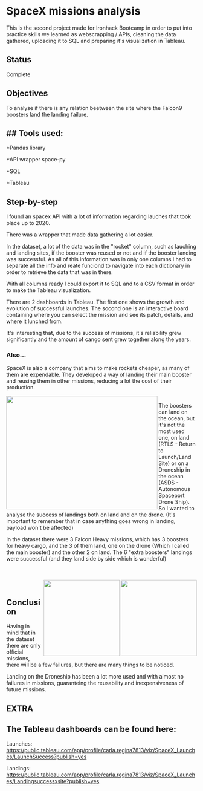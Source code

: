 # SpaceX missions analysis

This is the second project made for Ironhack Bootcamp in order to put into practice skills we learned as webscrapping / APIs, cleaning the data gathered, uploading it to SQL and preparing it's visualization in Tableau.
## Status

Complete

## Objectives

To analyse if there is any relation beetween the site where the Falcon9 boosters land the landing failure.

## ## Tools used:
 *Pandas library
 
 *API wrapper space-py
 
 *SQL
 
 *Tableau

## Step-by-step
I found an spacex API with a lot of information regarding lauches that took place up to 2020. 

There was a wrapper that made data gathering a lot easier. 

In the dataset, a lot of the data was in the "rocket" column, such as lauching and landing sites, if the booster was reused or not and if the booster landing was successful. 
As all of this information was in only one columns I had to separate all the info and reate funciond to navigate into each dictionary in order to retrieve the data that was in there. 

With all columns ready I could export it to SQL and to a CSV format in order to make the Tableau visualization.

There are 2 dashboards in Tableau. The first one shows the growth and evolution of successful 
launches. The socond one is an interactive board containing where you can select the mission and see its patch, details, and where it lunched from. 

It's interesting that, due to the success of missions, it's reliability grew significantly and the amount of cango sent grew together along the years.

### Also...
SpaceX is also a company that aims to make rockets cheaper, as many of them are expendable. They developed a way of landing their main booster and reusing them in other missions, reducing a lot the cost of their production. 

<img align="left" src="https://live.staticflickr.com/7653/16892430560_4f9c8c16bf_b.jpg" alt="" width="400" height="300" />

<br/>The boosters can land on the ocean, but it's not the most used one, on land (RTLS - Return to Launch/Land Site) or on a Droneship in the ocean (ASDS - Autonomous Spaceport Drone Ship). 
So I wanted to analyse the success of landings both on land and on the drone. (It's important to remember that in case anything goes wrong in landing, payload won't be affected)

In the dataset there were 3 Falcon Heavy missions, which has 3 boosters for heavy cargo, and the 3 of them land, one on the drone (Which I called the main booster) and the other 2 on land.
The 6 "extra boosters" landings were successful (and they land side by side which is wonderful)
<br/>
<br/>

<br/><img align="right" src="https://i.ytimg.com/vi/TthLhqq4JUs/maxresdefault.jpg" alt="" width="201" height="201" />
<img align="right" src="https://media.wired.com/photos/5a7cb68fa2d3835392e1b469/191:100/w_2400,h_1256,c_limit/spacexrocketreturn.jpg" alt="" width="201" height="201" /> <br/>


## Conclusion
Having in mind that in the dataset there are only official missions, there will be a few failures, but there are many things to be noticed. 

Landing on the Droneship has been a lot more used and with almost no failures in missions, guaranteing the reusability and inexpensiveness of future missions. 


## EXTRA
## The Tableau dashboards can be found here:
Launches: https://public.tableau.com/app/profile/carla.regina7813/viz/SpaceX_Launches/LaunchSuccess?publish=yes

Landings: https://public.tableau.com/app/profile/carla.regina7813/viz/SpaceX_Launches/Landingsuccessxsite?publish=yes


